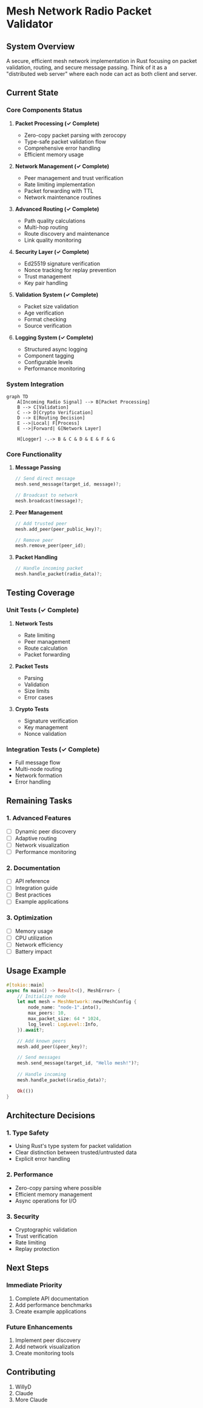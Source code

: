 # Mesh Network Radio Packet Validator

## System Overview
A secure, efficient mesh network implementation in Rust focusing on packet validation, routing, and secure message passing. Think of it as a "distributed web server" where each node can act as both client and server.

## Current State

### Core Components Status

1. **Packet Processing (✓ Complete)**
   - Zero-copy packet parsing with zerocopy
   - Type-safe packet validation flow
   - Comprehensive error handling
   - Efficient memory usage

2. **Network Management (✓ Complete)**
   - Peer management and trust verification
   - Rate limiting implementation
   - Packet forwarding with TTL
   - Network maintenance routines

3. **Advanced Routing (✓ Complete)**
   - Path quality calculations
   - Multi-hop routing
   - Route discovery and maintenance
   - Link quality monitoring

4. **Security Layer (✓ Complete)**
   - Ed25519 signature verification
   - Nonce tracking for replay prevention
   - Trust management
   - Key pair handling

5. **Validation System (✓ Complete)**
   - Packet size validation
   - Age verification
   - Format checking
   - Source verification

6. **Logging System (✓ Complete)**
   - Structured async logging
   - Component tagging
   - Configurable levels
   - Performance monitoring

### System Integration

```mermaid
graph TD
    A[Incoming Radio Signal] --> B[Packet Processing]
    B --> C[Validation]
    C --> D[Crypto Verification]
    D --> E[Routing Decision]
    E -->|Local| F[Process]
    E -->|Forward| G[Network Layer]
    
    H[Logger] -.-> B & C & D & E & F & G
```

### Core Functionality
1. **Message Passing**
   ```rust
   // Send direct message
   mesh.send_message(target_id, message)?;
   
   // Broadcast to network
   mesh.broadcast(message)?;
   ```

2. **Peer Management**
   ```rust
   // Add trusted peer
   mesh.add_peer(peer_public_key)?;
   
   // Remove peer
   mesh.remove_peer(peer_id);
   ```

3. **Packet Handling**
   ```rust
   // Handle incoming packet
   mesh.handle_packet(radio_data)?;
   ```

## Testing Coverage

### Unit Tests (✓ Complete)
1. **Network Tests**
   - Rate limiting
   - Peer management
   - Route calculation
   - Packet forwarding

2. **Packet Tests**
   - Parsing
   - Validation
   - Size limits
   - Error cases

3. **Crypto Tests**
   - Signature verification
   - Key management
   - Nonce validation

### Integration Tests (✓ Complete)
- Full message flow
- Multi-node routing
- Network formation
- Error handling

## Remaining Tasks

### 1. Advanced Features
- [ ] Dynamic peer discovery
- [ ] Adaptive routing
- [ ] Network visualization
- [ ] Performance monitoring

### 2. Documentation
- [ ] API reference
- [ ] Integration guide
- [ ] Best practices
- [ ] Example applications

### 3. Optimization
- [ ] Memory usage
- [ ] CPU utilization
- [ ] Network efficiency
- [ ] Battery impact

## Usage Example

```rust
#[tokio::main]
async fn main() -> Result<(), MeshError> {
    // Initialize node
    let mut mesh = MeshNetwork::new(MeshConfig {
        node_name: "node-1".into(),
        max_peers: 10,
        max_packet_size: 64 * 1024,
        log_level: LogLevel::Info,
    }).await?;

    // Add known peers
    mesh.add_peer(&peer_key)?;

    // Send messages
    mesh.send_message(target_id, "Hello mesh!")?;
    
    // Handle incoming
    mesh.handle_packet(&radio_data)?;

    Ok(())
}
```

## Architecture Decisions

### 1. Type Safety
- Using Rust's type system for packet validation
- Clear distinction between trusted/untrusted data
- Explicit error handling

### 2. Performance
- Zero-copy parsing where possible
- Efficient memory management
- Async operations for I/O

### 3. Security
- Cryptographic validation
- Trust verification
- Rate limiting
- Replay protection

## Next Steps

### Immediate Priority
1. Complete API documentation
2. Add performance benchmarks
3. Create example applications

### Future Enhancements
1. Implement peer discovery
2. Add network visualization
3. Create monitoring tools

## Contributing
1. WillyD
2. Claude
3. More Claude